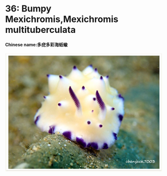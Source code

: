 # 36: Bumpy Mexichromis,Mexichromis multituberculata

#### Chinese name:多疣多彩海蛞蝓

![](../../.gitbook/assets/bumpy-mexichromis.jpg)

